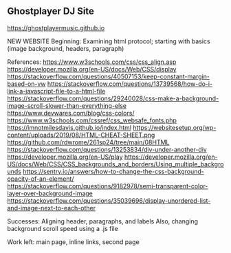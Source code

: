 ## Ghostplayer DJ Site

https://ghostplayermusic.github.io

NEW WEBSITE
Beginning: Examining html protocol; starting with basics (image background, headers, paragraph)

References:
https://www.w3schools.com/css/css_align.asp
https://developer.mozilla.org/en-US/docs/Web/CSS/display
https://stackoverflow.com/questions/40507153/keep-constant-margin-based-on-vw
https://stackoverflow.com/questions/13739568/how-do-i-link-a-javascript-file-to-a-html-file
https://stackoverflow.com/questions/29240028/css-make-a-background-image-scroll-slower-than-everything-else
https://www.devwares.com/blog/css-colors/
https://www.w3schools.com/cssref/css_websafe_fonts.php
https://imnotmilesdavis.github.io/index.html
https://websitesetup.org/wp-content/uploads/2019/08/HTML-CHEAT-SHEET.png
https://github.com/rdwrome/261sp24/tree/main/08HTML
https://stackoverflow.com/questions/13253834/div-under-another-div
https://developer.mozilla.org/en-US/play
https://developer.mozilla.org/en-US/docs/Web/CSS/CSS_backgrounds_and_borders/Using_multiple_backgrounds
https://sentry.io/answers/how-to-change-the-css-background-opacity-of-an-element/
https://stackoverflow.com/questions/9182978/semi-transparent-color-layer-over-background-image
https://stackoverflow.com/questions/35039696/display-unordered-list-and-image-next-to-each-other

Successes: Aligning header, paragraphs, and labels
Also, changing background scroll speed using a .js file

Work left: main page, inline links, second page
